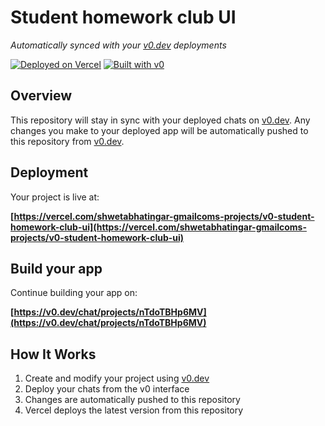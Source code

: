 # Student homework club UI

*Automatically synced with your [v0.dev](https://v0.dev) deployments*

[![Deployed on Vercel](https://img.shields.io/badge/Deployed%20on-Vercel-black?style=for-the-badge&logo=vercel)](https://vercel.com/shwetabhatingar-gmailcoms-projects/v0-student-homework-club-ui)
[![Built with v0](https://img.shields.io/badge/Built%20with-v0.dev-black?style=for-the-badge)](https://v0.dev/chat/projects/nTdoTBHp6MV)

## Overview

This repository will stay in sync with your deployed chats on [v0.dev](https://v0.dev).
Any changes you make to your deployed app will be automatically pushed to this repository from [v0.dev](https://v0.dev).

## Deployment

Your project is live at:

**[https://vercel.com/shwetabhatingar-gmailcoms-projects/v0-student-homework-club-ui](https://vercel.com/shwetabhatingar-gmailcoms-projects/v0-student-homework-club-ui)**

## Build your app

Continue building your app on:

**[https://v0.dev/chat/projects/nTdoTBHp6MV](https://v0.dev/chat/projects/nTdoTBHp6MV)**

## How It Works

1. Create and modify your project using [v0.dev](https://v0.dev)
2. Deploy your chats from the v0 interface
3. Changes are automatically pushed to this repository
4. Vercel deploys the latest version from this repository